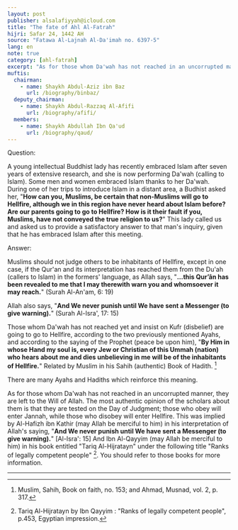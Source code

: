 ```yaml
---
layout: post
publisher: alsalafiyyah@icloud.com
title: "The fate of Ahl Al-Fatrah"
hijri: Safar 24, 1442 AH
source: "Fatawa Al-Lajnah Al-Da'imah no. 6397-5"
lang: en
note: true
category: [ahl-fatrah]
excerpt: "As for those whom Da'wah has not reached in an uncorrupted manner, they are left to the Will of Allah. The most authentic opinion of the scholars about them is that they are tested on the Day of Judgment; those who obey will enter Jannah, while those who disobey will enter Hellfire."
muftis:
  chairman: 
    - name: Shaykh Abdul-Aziz ibn Baz
      url: /biography/binbaz/
  deputy_chairman:
    - name: Shaykh Abdul-Razzaq Al-Afifi
      url: /biography/afifi/
  members:
    - name: Shaykh Abdullah Ibn Qa'ud
      url: /biography/qaud/
---
```


Question:

A young intellectual Buddhist lady has recently embraced Islam after seven years of extensive research, and she is now performing Da'wah (calling to Islam). Some men and women embraced Islam thanks to her Da'wah. During one of her trips to introduce Islam in a distant area, a Budhist asked her, "**How can you, Muslims, be certain that non-Muslims will go to Hellfire, although we in this region have never heard about Islam before? Are our parents going to go to Hellfire? How is it their fault if you, Muslims, have not conveyed the true religion to us?**" This lady called us and asked us to provide a satisfactory answer to that man's inquiry, given that he has embraced Islam after this meeting.  

Answer: 

Muslims should not judge others to be inhabitants of Hellfire, except in one case, if the Qur'an and its interpretation has reached them from the Du'ah (callers to Islam) in the formers' language, as Allah says, "**...this Qur’ân has been revealed to me that I may therewith warn you and whomsoever it may reach.**" (Surah Al-An'am, 6: 19) 

Allah also says, "**And We never punish until We have sent a Messenger (to give warning).**" (Surah Al-Isra', 17: 15)

Those whom Da'wah has not reached yet and insist on Kufr (disbelief) are going to go to Hellfire, according to the two previously mentioned Ayahs, and according to the saying of the Prophet (peace be upon him), "**By Him in whose Hand my soul is, every Jew or Christian of this Ummah (nation) who hears about me and dies unbelieving in me will be of the inhabitants of Hellfire.**" Related by Muslim in his Sahih (authentic) Book of Hadith. [^1]

There are many Ayahs and Hadiths which reinforce this meaning.

As for those whom Da'wah has not reached in an uncorrupted manner, they are left to the Will of Allah. The most authentic opinion of the scholars about them is that they are tested on the Day of Judgment; those who obey will enter Jannah, while those who disobey will enter Hellfire. This was implied by Al-Hafizh ibn Kathir (may Allah be merciful to him) in his interpretation of Allah's saying, "**And We never punish until We have sent a Messenger (to give warning).**" [Al-Isra': 15] And Ibn Al-Qayyim (may Allah be merciful to him) in his book entitled "Tariq Al-Hijratayn" under the following title "Ranks of legally competent people" [^2]. You should refer to those books for more information.

---

[^1]: Muslim, Sahih, Book on faith, no. 153; and Ahmad, Musnad, vol. 2, p. 317.
[^2]: Tariq Al-Hijratayn by Ibn Qayyim : "Ranks of legally competent people", p.453, Egyptian impression.
